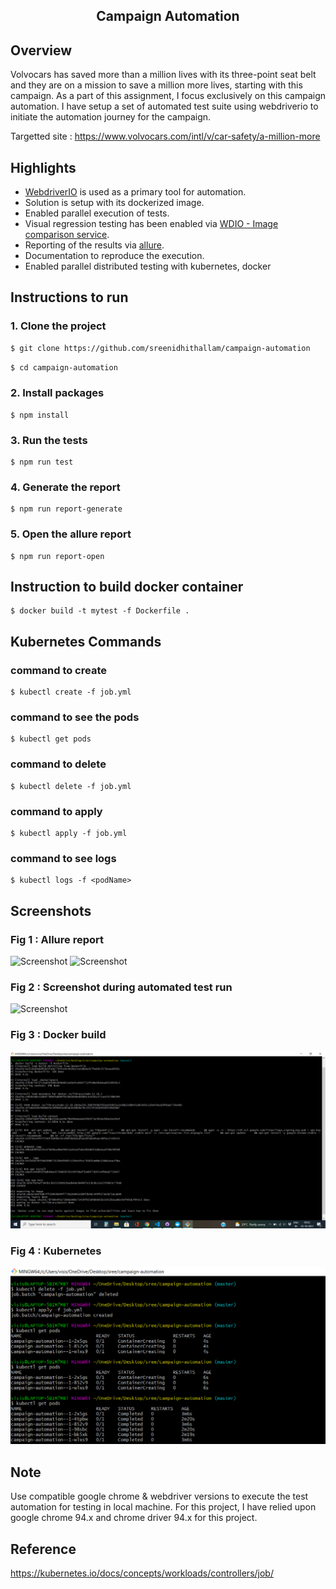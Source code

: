 <h2 align="center"> Campaign Automation</h2>

##  Overview
Volvocars has saved more than a million lives with its three-point seat belt and they are on a mission  to save a million more lives, starting with this campaign. As a part of this assignment, I focus exclusively on this campaign automation. I have setup a set of automated test suite using webdriverio to initiate the automation journey for the campaign.

Targetted site :  https://www.volvocars.com/intl/v/car-safety/a-million-more

##  Highlights

- [WebdriverIO](https://webdriver.io/) is used as a primary tool for automation.
- Solution is setup with its dockerized image.
- Enabled parallel execution of tests.  
- Visual regression testing has been enabled via [WDIO - Image comparison service](https://webdriver.io/docs/wdio-image-comparison-service/).
- Reporting of the results via [allure](http://allure.qatools.ru/).
- Documentation to reproduce the execution.
- Enabled parallel distributed testing with kubernetes, docker

##  Instructions to run

### 1. Clone the project
```bash
$ git clone https://github.com/sreenidhithallam/campaign-automation
```

```bash
$ cd campaign-automation
```

### 2. Install packages

```
$ npm install
```

### 3. Run the tests

```
$ npm run test
```

### 4. Generate the report

```
$ npm run report-generate
```

### 5. Open the allure report

```
$ npm run report-open
```

## Instruction to build docker container

```
$ docker build -t mytest -f Dockerfile .
```

##  Kubernetes Commands

  ### command to create

  ```
  $ kubectl create -f job.yml
  ```

  ### command to see the pods

  ```
  $ kubectl get pods
  ```
  
  ### command to delete

  ```
  $ kubectl delete -f job.yml
  ```

  ### command to apply

  ```
  $ kubectl apply -f job.yml
  ```
    
  ### command to see logs

  ```
  $ kubectl logs -f <podName>
  ```

##  Screenshots

  ### Fig 1 : Allure report
  ![Screenshot](https://github.com/sreenidhithallam/automation/blob/master/screenshots/allureReport_1.png)
  ![Screenshot](https://github.com/sreenidhithallam/automation/blob/master/screenshots/allureReport_2.png)
  
  ### Fig 2 : Screenshot during automated test run
  ![Screenshot](https://github.com/sreenidhithallam/automation/blob/master/screenshots/electric.png)
  
  ### Fig 3 : Docker build
  ![Screenshot](https://github.com/sreenidhithallam/campaign-automation/blob/master/screenshots/docker-build.png)

  ### Fig 4 : Kubernetes
  ![Screenshot](https://github.com/sreenidhithallam/campaign-automation/blob/master/screenshots/kubernetes.png)
  
  ## Note
  Use compatible google chrome & webdriver versions to execute the test automation for testing in local machine. For this project, I have relied upon google chrome 94.x and chrome driver 94.x for this project.

  ## Reference
  https://kubernetes.io/docs/concepts/workloads/controllers/job/
